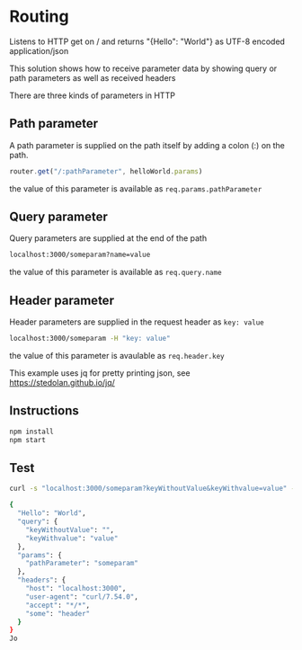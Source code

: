 # Routing

Listens to HTTP get on / and returns "{Hello": "World"} as UTF-8 encoded application/json

This solution shows how to receive parameter data by showing query or path parameters as well as received headers

There are three kinds of parameters in HTTP

## Path parameter

A path parameter is supplied on the path itself by adding a colon (:) on the path.

```javascript
router.get("/:pathParameter", helloWorld.params)
```

the value of this parameter is available as `req.params.pathParameter`

## Query parameter

Query parameters are supplied at the end of the path

```sh
localhost:3000/someparam?name=value
```

the value of this parameter is available as `req.query.name`

## Header parameter

Header parameters are supplied in the request header as `key: value`

```sh
localhost:3000/someparam -H "key: value"
```

the value of this parameter is avaulable as `req.header.key`

This example uses jq for pretty printing json, see https://stedolan.github.io/jq/

## Instructions

```sh
npm install
npm start
```

## Test

```sh
curl -s "localhost:3000/someparam?keyWithoutValue&keyWithvalue=value" -H "some: header" | jq

{
  "Hello": "World",
  "query": {
    "keyWithoutValue": "",
    "keyWithvalue": "value"
  },
  "params": {
    "pathParameter": "someparam"
  },
  "headers": {
    "host": "localhost:3000",
    "user-agent": "curl/7.54.0",
    "accept": "*/*",
    "some": "header"
  }
}
Jo
```